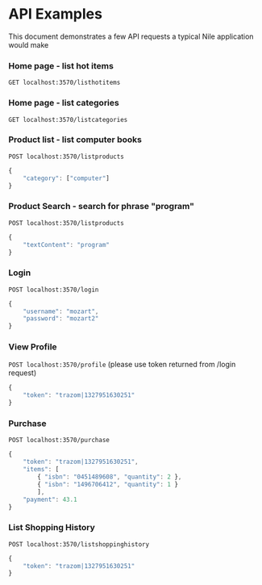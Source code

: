 # API Examples

This document demonstrates a few API requests a typical Nile application would make

### Home page - list hot items

`GET localhost:3570/listhotitems`

### Home page - list categories

`GET localhost:3570/listcategories`

### Product list - list computer books

`POST localhost:3570/listproducts`

```js
{
	"category": ["computer"]
}
```

### Product Search - search for phrase "program"

`POST localhost:3570/listproducts`

```js
{
	"textContent": "program"
}
```

### Login

`POST localhost:3570/login`

```js
{
	"username": "mozart",
	"password": "mozart2"
}
```

### View Profile

`POST localhost:3570/profile` (please use token returned from /login request)

```js
{
	"token": "trazom|1327951630251"
}
```

### Purchase

`POST localhost:3570/purchase`

```js
{
	"token": "trazom|1327951630251",
	"items": [
		{ "isbn": "0451489608", "quantity": 2 },
		{ "isbn": "1496706412", "quantity": 1 }
		],
	"payment": 43.1
}
```

### List Shopping History

`POST localhost:3570/listshoppinghistory`

```js
{
	"token": "trazom|1327951630251"
}
```
